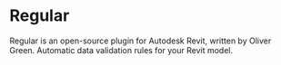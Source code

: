 # Regular
 
 Regular is an open-source plugin for Autodesk Revit, written by Oliver Green.
 Automatic data validation rules for your Revit model.
